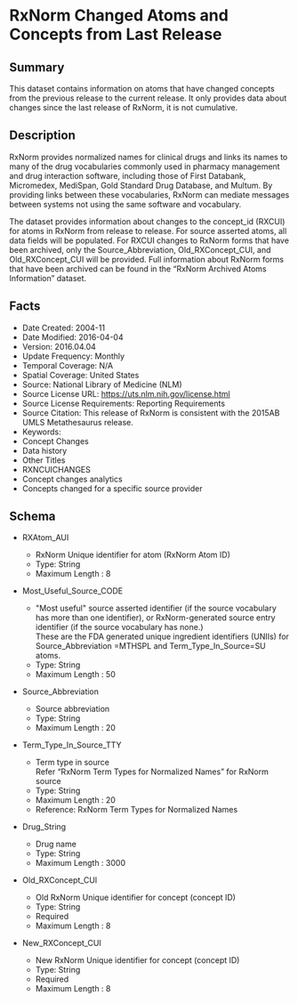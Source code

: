 # RxNorm Changed Atoms and Concepts from Last Release

## Summary
This dataset contains information on atoms that have changed concepts from the previous release to the current release. It only provides data about changes since the last release of RxNorm, it is not cumulative.

## Description
RxNorm provides normalized names for clinical drugs and links its names to many of the drug vocabularies commonly used in pharmacy management and drug interaction software, including those of First Databank, Micromedex, MediSpan, Gold Standard Drug Database, and Multum. By providing links between these vocabularies, RxNorm can mediate messages between systems not using the same software and vocabulary.

The dataset provides information about changes to the concept_id (RXCUI) for atoms in RxNorm from release to release. For source asserted atoms, all data fields will be populated. For RXCUI changes to RxNorm forms that have been archived, only the Source_Abbreviation, Old_RXConcept_CUI, and Old_RXConcept_CUI will be provided. Full information about RxNorm forms that have been archived can be found in the “RxNorm Archived Atoms Information” dataset.
## Facts
- Date Created: 2004-11
- Date Modified: 2016-04-04
- Version: 2016.04.04
- Update Frequency: Monthly
- Temporal Coverage: N/A
- Spatial Coverage: United States
- Source: National Library of Medicine (NLM)
- Source License URL: https://uts.nlm.nih.gov/license.html
- Source License Requirements: Reporting Requirements
- Source Citation: This release of RxNorm is consistent with the 2015AB UMLS Metathesaurus release.
- Keywords: 
 - Concept Changes
 - Data history
- Other Titles
 - RXNCUICHANGES
 - Concept changes analytics
 - Concepts changed for a specific source provider

## Schema
- RXAtom_AUI
  - RxNorm Unique identifier for atom (RxNorm Atom ID)
  - Type: String
  - Maximum Length : 8
  
- Most_Useful_Source_CODE
  - "Most useful" source asserted identifier (if the source vocabulary has more than one identifier), or RxNorm-generated source entry identifier (if the source vocabulary has none.)  
These are the FDA generated unique ingredient identifiers (UNIIs) for Source_Abbreviation =MTHSPL and Term_Type_In_Source=SU atoms.
  - Type: String
  - Maximum Length : 50

- Source_Abbreviation
  - Source abbreviation
  - Type: String
  - Maximum Length : 20

- Term_Type_In_Source_TTY
  - Term type in source  
   Refer “RxNorm Term Types for Normalized Names” for RxNorm source
  - Type: String
  - Maximum Length : 20
  - Reference: RxNorm Term Types for Normalized Names
  
- Drug_String
  - Drug name
  - Type: String
  - Maximum Length : 3000
  
- Old_RXConcept_CUI
  - Old RxNorm Unique identifier for concept (concept ID)
  - Type: String
  - Required
  - Maximum Length : 8
  
- New_RXConcept_CUI
  - New RxNorm Unique identifier for concept (concept ID)
  - Type: String
  - Required
  - Maximum Length : 8
